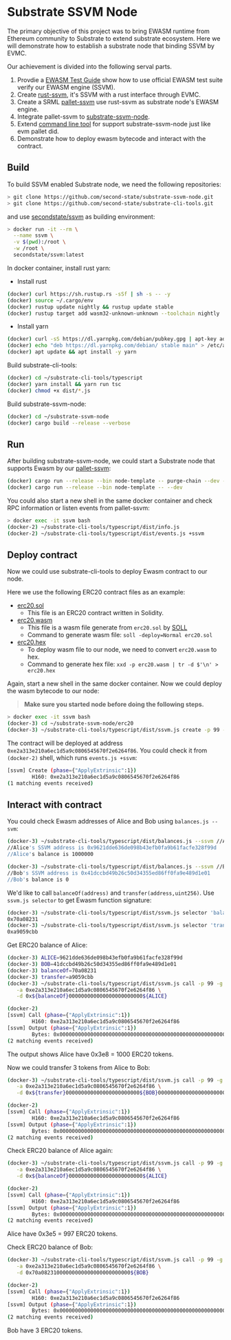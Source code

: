 # Substrate SSVM Node

The primary objective of this project was to bring EWASM runtime from Ethereum community to Substrate to extend substrate ecosystem. Here we will demonstrate how to establish a substrate node that binding SSVM by EVMC.

Our achievement is divided into the following serval parts.

1. Provdie a [EWASM Test Guide](https://github.com/second-state/rust-ssvm/docs/EWASM-TEST.md) show how to use official EWASM test suite verify our EWASM engine (SSVM).
2. Create [rust-ssvm](https://github.com/second-state/rust-ssvm), it's SSVM with a rust interface through EVMC.
3. Create a SRML [pallet-ssvm](https://github.com/second-state/pallet-ssvm) use rust-ssvm as substrate node's EWASM engine.
4. Integrate pallet-ssvm to [substrate-ssvm-node](https://github.com/second-state/substrate-ssvm-node).
5. Extend [command line tool](https://github.com/second-state/substrate-cli-tools) for support substrate-ssvm-node just like evm pallet did.
6. Demonstrate how to deploy ewasm bytecode and interact with the contract.

## Build

To build SSVM enabled Substrate node, we need the following repositories:

```bash
> git clone https://github.com/second-state/substrate-ssvm-node.git
> git clone https://github.com/second-state/substrate-cli-tools.git
```

and use [secondstate/ssvm](https://hub.docker.com/r/secondstate/ssvm) as building environment:

```bash
> docker run -it --rm \
  --name ssvm \
  -v $(pwd):/root \
  -w /root \
  secondstate/ssvm:latest
```

In docker container, install rust yarn:

- Install rust
```bash
(docker) curl https://sh.rustup.rs -sSf | sh -s -- -y
(docker) source ~/.cargo/env
(docker) rustup update nightly && rustup update stable
(docker) rustup target add wasm32-unknown-unknown --toolchain nightly
```

- Install yarn
```bash
(docker) curl -sS https://dl.yarnpkg.com/debian/pubkey.gpg | apt-key add -
(docker) echo "deb https://dl.yarnpkg.com/debian/ stable main" > /etc/apt/sources.list.d/yarn.list
(docker) apt update && apt install -y yarn
```

Build substrate-cli-tools:

```bash
(docker) cd ~/substrate-cli-tools/typescript
(docker) yarn install && yarn run tsc
(docker) chmod +x dist/*.js
```

Build substrate-ssvm-node:

```bash
(docker) cd ~/substrate-ssvm-node
(docker) cargo build --release --verbose
```

## Run

After building substrate-ssvm-node, we could start a Substrate node that supports Ewasm by our [pallet-ssvm](https://github.com/second-state/pallet-ssvm):

```bash
(docker) cargo run --release --bin node-template -- purge-chain --dev -y
(docker) cargo run --release --bin node-template -- --dev
```

You could also start a new shell in the same docker container and check RPC information or listen events from pallet-ssvm:

```bash
> docker exec -it ssvm bash
(docker-2) ~/substrate-cli-tools/typescript/dist/info.js
(docker-2) ~/substrate-cli-tools/typescript/dist/events.js +ssvm
```

## Deploy contract

Now we could use substrate-cli-tools to deploy Ewasm contract to our node.

Here we use the following ERC20 contract files as an example:
- [erc20.sol](./erc20/erc20.sol)
    - This file is an ERC20 contract written in Solidity.
- [erc20.wasm](./erc20/erc20.wasm)
    - This file is a wasm file generate from `erc20.sol` by [SOLL](https://github.com/second-state/soll)
    - Command to generate wasm file: `soll -deploy=Normal erc20.sol`
- [erc20.hex](./erc20/erc20.hex)
    - To deploy wasm file to our node, we need to convert `erc20.wasm` to hex.
    - Command to generate hex file: `xxd -p erc20.wasm | tr -d $'\n' > erc20.hex`


Again, start a new shell in the same docker container. Now we could deploy the wasm bytecode to our node:

> **Make sure you started node before doing the following steps.**

```bash
> docker exec -it ssvm bash
(docker-3) cd ~/substrate-ssvm-node/erc20
(docker-3) ~/substrate-cli-tools/typescript/dist/ssvm.js create -p 99 -g 5000000 -c 0x$(cat erc20.hex)
```

The contract will be deployed at address `0xe2a313e210a6ec1d5a9c0806545670f2e6264f86`.
You could check it from `(docker-2)` shell, which runs `events.js +ssvm`:

```bash
[ssvm] Create (phase={"ApplyExtrinsic":1})
        H160: 0xe2a313e210a6ec1d5a9c0806545670f2e6264f86
(1 matching events received)
```

## Interact with contract

You could check Ewasm addresses of Alice and Bob using `balances.js --svm`:

```bash
(docker-3) ~/substrate-cli-tools/typescript/dist/balances.js --ssvm //Alice
//Alice's SSVM address is 0x9621dde636de098b43efb0fa9b61facfe328f99d
//Alice's balance is 1000000

(docker-3) ~/substrate-cli-tools/typescript/dist/balances.js --ssvm //Bob
//Bob's SSVM address is 0x41dccbd49b26c50d34355ed86ff0fa9e489d1e01
//Bob's balance is 0
```

We'd like to call `balanceOf(address)` and `transfer(address,uint256)`. Use `ssvm.js selector` to get Ewasm function signature:

```bash
(docker-3) ~/substrate-cli-tools/typescript/dist/ssvm.js selector 'balanceOf(address)'
0x70a08231
(docker-3) ~/substrate-cli-tools/typescript/dist/ssvm.js selector 'transfer(address,uint256)'
0xa9059cbb
```

Get ERC20 balance of Alice:

```bash
(docker-3) ALICE=9621dde636de098b43efb0fa9b61facfe328f99d
(docker-3) BOB=41dccbd49b26c50d34355ed86ff0fa9e489d1e01
(docker-3) balanceOf=70a08231
(docker-3) transfer=a9059cbb
(docker-3) ~/substrate-cli-tools/typescript/dist/ssvm.js call -p 99 -g 5000000 \
   -a 0xe2a313e210a6ec1d5a9c0806545670f2e6264f86 \
   -d 0x${balanceOf}000000000000000000000000${ALICE}

(docker-2)
[ssvm] Call (phase={"ApplyExtrinsic":1})
        H160: 0xe2a313e210a6ec1d5a9c0806545670f2e6264f86
[ssvm] Output (phase={"ApplyExtrinsic":1})
        Bytes: 0x00000000000000000000000000000000000000000000000000000000000003e8
(2 matching events received)
```

The output shows Alice have 0x3e8 = 1000 ERC20 tokens.

Now we could transfer 3 tokens from Alice to Bob:

```bash
(docker-3) ~/substrate-cli-tools/typescript/dist/ssvm.js call -p 99 -g 5000000 \
   -a 0xe2a313e210a6ec1d5a9c0806545670f2e6264f86 \
   -d 0x${transfer}000000000000000000000000${BOB}0000000000000000000000000000000000000000000000000000000000000003

(docker-2)
[ssvm] Call (phase={"ApplyExtrinsic":1})
        H160: 0xe2a313e210a6ec1d5a9c0806545670f2e6264f86
[ssvm] Output (phase={"ApplyExtrinsic":1})
        Bytes: 0x0000000000000000000000000000000000000000000000000000000000000001
(2 matching events received)
```

Check ERC20 balance of Alice again:

```bash
(docker-3) ~/substrate-cli-tools/typescript/dist/ssvm.js call -p 99 -g 5000000 \
   -a 0xe2a313e210a6ec1d5a9c0806545670f2e6264f86 \
   -d 0x${balanceOf}000000000000000000000000${ALICE}

(docker-2)
[ssvm] Call (phase={"ApplyExtrinsic":1})
        H160: 0xe2a313e210a6ec1d5a9c0806545670f2e6264f86
[ssvm] Output (phase={"ApplyExtrinsic":1})
        Bytes: 0x00000000000000000000000000000000000000000000000000000000000003e5
(2 matching events received)
```

Alice have 0x3e5 = 997 ERC20 tokens.

Check ERC20 balance of Bob:

```bash
(docker-3) ~/substrate-cli-tools/typescript/dist/ssvm.js call -p 99 -g 5000000 \
   -a 0xe2a313e210a6ec1d5a9c0806545670f2e6264f86 \
   -d 0x70a08231000000000000000000000000${BOB}

(docker-2)
[ssvm] Call (phase={"ApplyExtrinsic":1})
        H160: 0xe2a313e210a6ec1d5a9c0806545670f2e6264f86
[ssvm] Output (phase={"ApplyExtrinsic":1})
        Bytes: 0x0000000000000000000000000000000000000000000000000000000000000003
(2 matching events received)
```

Bob have 3 ERC20 tokens.

